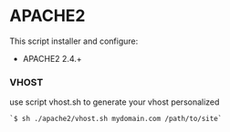 APACHE2
============

This script installer and configure:
- APACHE2 2.4.+

### VHOST

use script vhost.sh to generate your vhost personalized

	`$ sh ./apache2/vhost.sh mydomain.com /path/to/site`

